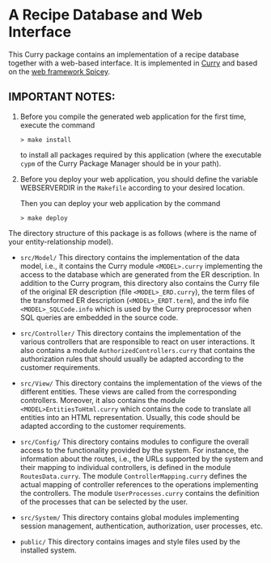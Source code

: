 A Recipe Database and Web Interface
===================================

This Curry package contains an implementation of a recipe database
together with a web-based interface. It is implemented in
[Curry](http://curry-lang.org/) and based on the
[web framework Spicey](https://www.informatik.uni-kiel.de/~pakcs/spicey/).

IMPORTANT NOTES:
----------------

1. Before you compile the generated web application for the first time,
   execute the command

       > make install

   to install all packages required by this application
   (where the executable `cypm` of the Curry Package Manager should
   be in your path).

2. Before you deploy your web application, you should
   define the variable WEBSERVERDIR in the `Makefile` according to
   your desired location.

   Then you can deploy your web application by the command

       > make deploy

The directory structure of this package is as follows
(where <MODEL> is the name of your entity-relationship model).

* `src/Model/`
  This directory contains the implementation of the data model, i.e.,
  it contains the Curry module `<MODEL>.curry` implementing the access
  to the database which are generated from the ER description.
  In addition to the Curry program, this directory also contains
  the Curry file of the original ER description (file `<MODEL>_ERD.curry`),
  the term files of the transformed ER description (`<MODEL>_ERDT.term`),
  and the info file `<MODEL>_SQLCode.info` which is used by
  the Curry preprocessor when SQL queries are embedded in the source
  code.

* `src/Controller/`
  This directory contains the implementation of the various
  controllers that are responsible to react on user interactions.  It
  also contains a module `AuthorizedControllers.curry` that contains the
  authorization rules that should usually be adapted according to the
  customer requirements.

* `src/View/`
  This directory contains the implementation of the views of the
  different entities. These views are called from the corresponding
  controllers.  Moreover, it also contains the module
  `<MODEL>EntitiesToHtml.curry` which contains the code to translate all
  entities into an HTML representation. Usually, this code should be
  adapted according to the customer requirements.

* `src/Config/`
  This directory contains modules to configure the overall access to
  the functionality provided by the system.  For instance, the
  information about the routes, i.e., the URLs supported by the system
  and their mapping to individual controllers, is defined in the
  module `RoutesData.curry`. The module `ControllerMapping.curry` defines
  the actual mapping of controller references to the operations
  implementing the controllers. The module `UserProcesses.curry`
  contains the definition of the processes that can be selected by the
  user.

* `src/System/`
  This directory contains global modules implementing session
  management, authentication, authorization, user processes, etc.

* `public/`
  This directory contains images and style files used by the installed
  system.

